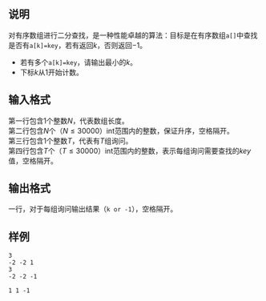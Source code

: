 <h2>说明</h2>

对有序数组进行二分查找，是一种性能卓越的算法：目标是在有序数组<code>a[]</code>中查找是否有<code>a[k]=key</code>，若有返回$k$，否则返回$-1$。<br />
* 若有多个<code>a[k]=key</code>，请输出最小的$k$。<br />
* 下标$k$从$1$开始计数。
<h2>输入格式</h2>

第一行包含$1$个整数$N$，代表数组长度。<br>第二行包含$N$个（$N \le 30000$）int范围内的整数，保证升序，空格隔开。<br>第三行包含$1$个整数$T$，代表有$T$组询问。<br>第四行包含$T$个（$T \le 30000$）int范围内的整数，表示每组询问需要查找的$key$值，空格隔开。

<h2>输出格式</h2>

一行，对于每组询问输出结果（<code>k or -1</code>），空格隔开。

<h2>样例</h2>
<pre><code class="language-input1">3
-2 -2 1
3
-2 -2 -1</code></pre><pre><code class="language-output1">1 1 -1</code></pre>
